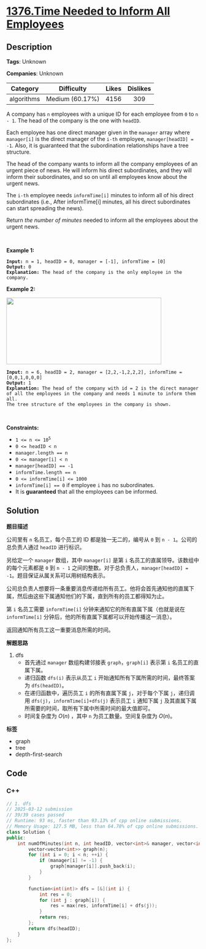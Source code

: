 # [1376.Time Needed to Inform All Employees](https://leetcode.com/problems/time-needed-to-inform-all-employees/description/)

## Description

**Tags**: Unknown

**Companies**: Unknown

|  Category  |   Difficulty    | Likes | Dislikes |
| :--------: | :-------------: | :---: | :------: |
| algorithms | Medium (60.17%) | 4156  |   309    |

<p>A company has <code>n</code> employees with a unique ID for each employee from <code>0</code> to <code>n - 1</code>. The head of the company is the one with <code>headID</code>.</p>
<p>Each employee has one direct manager given in the <code>manager</code> array where <code>manager[i]</code> is the direct manager of the <code>i-th</code> employee, <code>manager[headID] = -1</code>. Also, it is guaranteed that the subordination relationships have a tree structure.</p>
<p>The head of the company wants to inform all the company employees of an urgent piece of news. He will inform his direct subordinates, and they will inform their subordinates, and so on until all employees know about the urgent news.</p>
<p>The <code>i-th</code> employee needs <code>informTime[i]</code> minutes to inform all of his direct subordinates (i.e., After informTime[i] minutes, all his direct subordinates can start spreading the news).</p>
<p>Return <em>the number of minutes</em> needed to inform all the employees about the urgent news.</p>
<p>&nbsp;</p>
<p><strong class="example">Example 1:</strong></p>
<pre><code><strong>Input:</strong> n = 1, headID = 0, manager = [-1], informTime = [0]
<strong>Output:</strong> 0
<strong>Explanation:</strong> The head of the company is the only employee in the company.</code></pre>
<p><strong class="example">Example 2:</strong></p>
<img alt="" src="https://assets.leetcode.com/uploads/2020/02/27/graph.png" style="width: 404px; height: 174px;" />
<pre><code><strong>Input:</strong> n = 6, headID = 2, manager = [2,2,-1,2,2,2], informTime = [0,0,1,0,0,0]
<strong>Output:</strong> 1
<strong>Explanation:</strong> The head of the company with id = 2 is the direct manager of all the employees in the company and needs 1 minute to inform them all.
The tree structure of the employees in the company is shown.</code></pre>
<p>&nbsp;</p>
<p><strong>Constraints:</strong></p>
<ul>
  <li><code>1 &lt;= n &lt;= 10<sup>5</sup></code></li>
  <li><code>0 &lt;= headID &lt; n</code></li>
  <li><code>manager.length == n</code></li>
  <li><code>0 &lt;= manager[i] &lt; n</code></li>
  <li><code>manager[headID] == -1</code></li>
  <li><code>informTime.length == n</code></li>
  <li><code>0 &lt;= informTime[i] &lt;= 1000</code></li>
  <li><code>informTime[i] == 0</code> if employee <code>i</code> has no subordinates.</li>
  <li>It is <strong>guaranteed</strong> that all the employees can be informed.</li>
</ul>

## Solution

**题目描述**

公司里有 `n` 名员工，每个员工的 ID 都是独一无二的，编号从 `0` 到 `n - 1`。公司的总负责人通过 `headID` 进行标识。

另给定一个 `manager` 数组，其中 `manager[i]` 是第 `i` 名员工的直属领导。该数组中的每个元素都是 `0` 到 `n - 1` 之间的整数。对于总负责人，`manager[headID] = -1`。题目保证从属关系可以用树结构表示。

公司总负责人想要将一条重要消息传递给所有员工。他将会首先通知他的直属下属，然后由这些下属通知他们的下属，直到所有的员工都得知为止。

第 `i` 名员工需要 `informTime[i]` 分钟来通知它的所有直属下属（也就是说在 `informTime[i]` 分钟后，他的所有直属下属都可以开始传播这一消息）。

返回通知所有员工这一重要消息所需的时间。

**解题思路**

1. dfs
   - 首先通过 `manager` 数组构建邻接表 `graph`，`graph[i]` 表示第 `i` 名员工的直属下属。
   - 递归函数 `dfs(i)` 表示从员工 `i` 开始通知所有下属所需的时间，最终答案为 `dfs(headID)`。
   - 在递归函数中，遍历员工 `i` 的所有直属下属 `j`，对于每个下属 `j`，递归调用 `dfs(j)`，`informTime[i]+dfs(j)` 表示员工 `i` 通知下属 `j` 及其直属下属所需要的时间，取所有下属中所需时间的最大值即可。
   - 时间复杂度为 $O(n)$ ，其中 `n` 为员工数量。空间复杂度为 $O(n)$。

**标签**

- graph
- tree
- depth-first-search

<!-- code start -->
## Code

### C++

```cpp
// 1. dfs
// 2025-03-12 submission
// 39/39 cases passed
// Runtime: 93 ms, faster than 93.13% of cpp online submissions.
// Memory Usage: 127.5 MB, less than 64.78% of cpp online submissions.
class Solution {
public:
    int numOfMinutes(int n, int headID, vector<int>& manager, vector<int>& informTime) {
        vector<vector<int>> graph(n);
        for (int i = 0; i < n; ++i) {
            if (manager[i] != -1) {
                graph[manager[i]].push_back(i);
            }
        }

        function<int(int)> dfs = [&](int i) {
            int res = 0;
            for (int j : graph[i]) {
                res = max(res, informTime[i] + dfs(j));
            }
            return res;
        };
        return dfs(headID);
    }
};
```

<!-- code end -->

